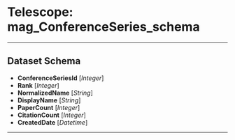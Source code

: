 # Telescope: mag_ConferenceSeries_schema
- - - 
## Dataset Schema

+ **ConferenceSeriesId** [*Integer*]
+ **Rank** [*Integer*]
+ **NormalizedName** [*String*]
+ **DisplayName** [*String*]
+ **PaperCount** [*Integer*]
+ **CitationCount** [*Integer*]
+ **CreatedDate** [*Datetime*]
- - - 

